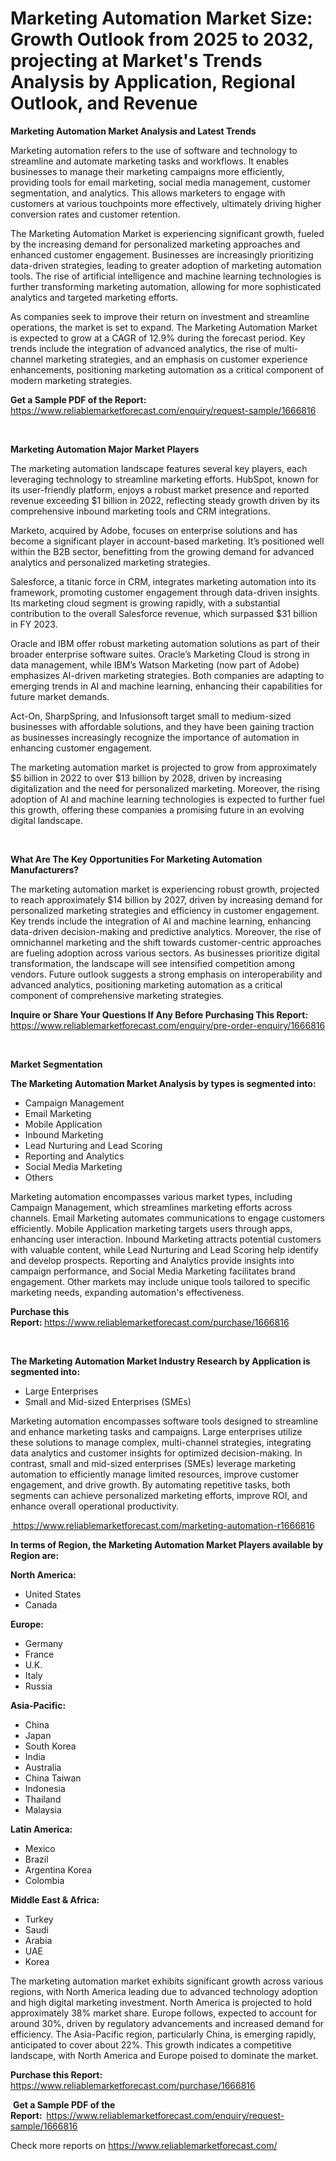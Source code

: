 <p><h1>Marketing Automation Market Size: Growth Outlook from 2025 to 2032, projecting at Market's Trends Analysis by Application, Regional Outlook, and Revenue</h1></p><p><strong>Marketing Automation Market Analysis and Latest Trends</strong></p>
<p><p>Marketing automation refers to the use of software and technology to streamline and automate marketing tasks and workflows. It enables businesses to manage their marketing campaigns more efficiently, providing tools for email marketing, social media management, customer segmentation, and analytics. This allows marketers to engage with customers at various touchpoints more effectively, ultimately driving higher conversion rates and customer retention.</p><p>The Marketing Automation Market is experiencing significant growth, fueled by the increasing demand for personalized marketing approaches and enhanced customer engagement. Businesses are increasingly prioritizing data-driven strategies, leading to greater adoption of marketing automation tools. The rise of artificial intelligence and machine learning technologies is further transforming marketing automation, allowing for more sophisticated analytics and targeted marketing efforts.</p><p>As companies seek to improve their return on investment and streamline operations, the market is set to expand. The Marketing Automation Market is expected to grow at a CAGR of 12.9% during the forecast period. Key trends include the integration of advanced analytics, the rise of multi-channel marketing strategies, and an emphasis on customer experience enhancements, positioning marketing automation as a critical component of modern marketing strategies.</p></p>
<p><strong>Get a Sample PDF of the Report:&nbsp;</strong> <a href="https://www.reliablemarketforecast.com/enquiry/request-sample/1666816?utm_campaign=2740&utm_medium=2&utm_source=Github&utm_content=ia&utm_term=06032025&utm_id=marketing-automation">https://www.reliablemarketforecast.com/enquiry/request-sample/1666816</a></p>
<p>&nbsp;</p>
<p><strong>Marketing Automation Major Market Players</strong></p>
<p><p>The marketing automation landscape features several key players, each leveraging technology to streamline marketing efforts. HubSpot, known for its user-friendly platform, enjoys a robust market presence and reported revenue exceeding $1 billion in 2022, reflecting steady growth driven by its comprehensive inbound marketing tools and CRM integrations.</p><p>Marketo, acquired by Adobe, focuses on enterprise solutions and has become a significant player in account-based marketing. It’s positioned well within the B2B sector, benefitting from the growing demand for advanced analytics and personalized marketing strategies.</p><p>Salesforce, a titanic force in CRM, integrates marketing automation into its framework, promoting customer engagement through data-driven insights. Its marketing cloud segment is growing rapidly, with a substantial contribution to the overall Salesforce revenue, which surpassed $31 billion in FY 2023.</p><p>Oracle and IBM offer robust marketing automation solutions as part of their broader enterprise software suites. Oracle’s Marketing Cloud is strong in data management, while IBM’s Watson Marketing (now part of Adobe) emphasizes AI-driven marketing strategies. Both companies are adapting to emerging trends in AI and machine learning, enhancing their capabilities for future market demands.</p><p>Act-On, SharpSpring, and Infusionsoft target small to medium-sized businesses with affordable solutions, and they have been gaining traction as businesses increasingly recognize the importance of automation in enhancing customer engagement.</p><p>The marketing automation market is projected to grow from approximately $5 billion in 2022 to over $13 billion by 2028, driven by increasing digitalization and the need for personalized marketing. Moreover, the rising adoption of AI and machine learning technologies is expected to further fuel this growth, offering these companies a promising future in an evolving digital landscape.</p></p>
<p>&nbsp;</p>
<p><strong>What Are The Key Opportunities For Marketing Automation Manufacturers?</strong></p>
<p><p>The marketing automation market is experiencing robust growth, projected to reach approximately $14 billion by 2027, driven by increasing demand for personalized marketing strategies and efficiency in customer engagement. Key trends include the integration of AI and machine learning, enhancing data-driven decision-making and predictive analytics. Moreover, the rise of omnichannel marketing and the shift towards customer-centric approaches are fueling adoption across various sectors. As businesses prioritize digital transformation, the landscape will see intensified competition among vendors. Future outlook suggests a strong emphasis on interoperability and advanced analytics, positioning marketing automation as a critical component of comprehensive marketing strategies.</p></p>
<p><strong>Inquire or Share Your Questions If Any Before Purchasing This Report:</strong> <a href="https://www.reliablemarketforecast.com/enquiry/pre-order-enquiry/1666816?utm_campaign=2740&utm_medium=2&utm_source=Github&utm_content=ia&utm_term=06032025&utm_id=marketing-automation">https://www.reliablemarketforecast.com/enquiry/pre-order-enquiry/1666816</a></p>
<p>&nbsp;</p>
<p><strong>Market Segmentation</strong></p>
<p><strong>The Marketing Automation Market Analysis by types is segmented into:</strong></p>
<p><ul><li>Campaign Management</li><li>Email Marketing</li><li>Mobile Application</li><li>Inbound Marketing</li><li>Lead Nurturing and Lead Scoring</li><li>Reporting and Analytics</li><li>Social Media Marketing</li><li>Others</li></ul></p>
<p><p>Marketing automation encompasses various market types, including Campaign Management, which streamlines marketing efforts across channels. Email Marketing automates communications to engage customers efficiently. Mobile Application marketing targets users through apps, enhancing user interaction. Inbound Marketing attracts potential customers with valuable content, while Lead Nurturing and Lead Scoring help identify and develop prospects. Reporting and Analytics provide insights into campaign performance, and Social Media Marketing facilitates brand engagement. Other markets may include unique tools tailored to specific marketing needs, expanding automation's effectiveness.</p></p>
<p><strong>Purchase this Report:&nbsp;</strong><a href="https://www.reliablemarketforecast.com/purchase/1666816?utm_campaign=2740&utm_medium=2&utm_source=Github&utm_content=ia&utm_term=06032025&utm_id=marketing-automation">https://www.reliablemarketforecast.com/purchase/1666816</a></p>
<p>&nbsp;</p>
<p><strong>The Marketing Automation Market Industry Research by Application is segmented into:</strong></p>
<p><ul><li>Large Enterprises</li><li>Small and Mid-sized Enterprises (SMEs)</li></ul></p>
<p><p>Marketing automation encompasses software tools designed to streamline and enhance marketing tasks and campaigns. Large enterprises utilize these solutions to manage complex, multi-channel strategies, integrating data analytics and customer insights for optimized decision-making. In contrast, small and mid-sized enterprises (SMEs) leverage marketing automation to efficiently manage limited resources, improve customer engagement, and drive growth. By automating repetitive tasks, both segments can achieve personalized marketing efforts, improve ROI, and enhance overall operational productivity.</p></p>
<p><a href="https://www.reliablemarketforecast.com/marketing-automation-r1666816?utm_campaign=2740&utm_medium=2&utm_source=Github&utm_content=ia&utm_term=06032025&utm_id=marketing-automation">&nbsp;https://www.reliablemarketforecast.com/marketing-automation-r1666816</a></p>
<p><strong>In terms of Region, the Marketing Automation Market Players available by Region are:</strong></p>
<p>
    <p> <strong> North America: </strong>
        <ul>
            <li>United States</li>
            <li>Canada</li>
        </ul>
        </p> 
    <p> <strong> Europe: </strong>
        <ul>
            <li>Germany</li>
            <li>France</li>
            <li>U.K.</li>
            <li>Italy</li>
            <li>Russia</li>
        </ul>
        </p> 
    <p> <strong> Asia-Pacific: </strong>
        <ul>
            <li>China</li>
            <li>Japan</li>
            <li>South Korea</li>
            <li>India</li>
            <li>Australia</li>
            <li>China Taiwan</li>
            <li>Indonesia</li>
            <li>Thailand</li>
            <li>Malaysia</li>
        </ul>
        </p> 
    <p> <strong> Latin America: </strong>
        <ul>
            <li>Mexico</li>
            <li>Brazil</li>
            <li>Argentina Korea</li>
            <li>Colombia</li>
        </ul>
        </p> 
    <p> <strong> Middle East & Africa: </strong>
        <ul>
            <li>Turkey</li>
            <li>Saudi</li>
            <li>Arabia</li>
            <li>UAE</li>
            <li>Korea</li>
        </ul>
    </p>
    </p>
<p><p>The marketing automation market exhibits significant growth across various regions, with North America leading due to advanced technology adoption and high digital marketing investment. North America is projected to hold approximately 38% market share. Europe follows, expected to account for around 30%, driven by regulatory advancements and increased demand for efficiency. The Asia-Pacific region, particularly China, is emerging rapidly, anticipated to cover about 22%. This growth indicates a competitive landscape, with North America and Europe poised to dominate the market.</p></p>
<p><strong>Purchase this Report: </strong><a href="https://www.reliablemarketforecast.com/purchase/1666816?utm_campaign=2740&utm_medium=2&utm_source=Github&utm_content=ia&utm_term=06032025&utm_id=marketing-automation">https://www.reliablemarketforecast.com/purchase/1666816</a></p>
<p>&nbsp;<strong>Get a Sample PDF of the Report:&nbsp;&nbsp;</strong><a href="https://www.reliablemarketforecast.com/enquiry/request-sample/1666816?utm_campaign=2740&utm_medium=2&utm_source=Github&utm_content=ia&utm_term=06032025&utm_id=marketing-automation">https://www.reliablemarketforecast.com/enquiry/request-sample/1666816</a></p>
<p><strong></strong></p>
<p>Check more reports on <a href="https://www.reliablemarketforecast.com/?utm_campaign=2740&utm_medium=2&utm_source=Github&utm_content=ia&utm_term=06032025&utm_id=marketing-automation">https://www.reliablemarketforecast.com/</a></p>